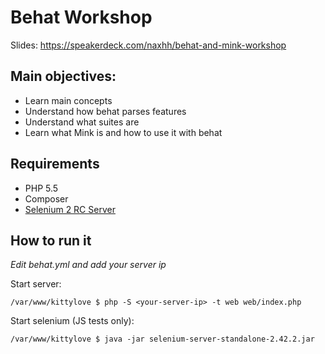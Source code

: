 Behat Workshop
===

Slides: https://speakerdeck.com/naxhh/behat-and-mink-workshop

Main objectives:
---
- Learn main concepts
- Understand how behat parses features
- Understand what suites are
- Learn what Mink is and how to use it with behat

Requirements
---
- PHP 5.5
- Composer
- [Selenium 2 RC Server](http://docs.seleniumhq.org/download/)

How to run it
---
*Edit behat.yml and add your server ip*

Start server:
```
/var/www/kittylove $ php -S <your-server-ip> -t web web/index.php

```

Start selenium (JS tests only):
```
/var/www/kittylove $ java -jar selenium-server-standalone-2.42.2.jar
```
